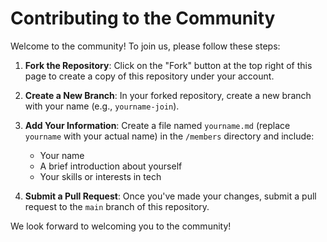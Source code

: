 # Contributing to the Community

Welcome to the community! To join us, please follow these steps:

1. **Fork the Repository**: Click on the "Fork" button at the top right of this page to create a copy of this repository under your account.
2. **Create a New Branch**: In your forked repository, create a new branch with your name (e.g., `yourname-join`).
3. **Add Your Information**: Create a file named `yourname.md` (replace `yourname` with your actual name) in the `/members` directory and include:
   - Your name
   - A brief introduction about yourself
   - Your skills or interests in tech

4. **Submit a Pull Request**: Once you've made your changes, submit a pull request to the `main` branch of this repository.

We look forward to welcoming you to the community!